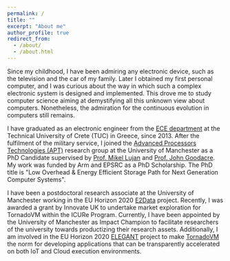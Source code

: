 ```yaml
---
permalink: /
title: ""
excerpt: "About me"
author_profile: true
redirect_from: 
  - /about/
  - /about.html
---
```


Since my childhood, I have been admiring any electronic device, such as the television and the car of my family. Later I obtained my first personal computer, and I was curious about the way in which such a complex electronic system is designed and implemented. This drove me to study computer science aiming at demystifying all this unknown view about computers. Nonetheless, the admiration for the continuous evolution in computers still remains.

I have graduated as an electronic engineer from the [ECE department](https://www.ece.tuc.gr/index.php?id=4101) at the Technical University of Crete (TUC) in Greece, since 2013. After the fulfilment of the military service, I joined the [Advanced Processors Technologies (APT)](http://apt.cs.manchester.ac.uk/) research group at the University of Manchester as a PhD Candidate supervised by [Prof. Mikel Lujan](http://apt.cs.manchester.ac.uk/people/mlujan/) and [Prof. John Goodacre](http://apt.cs.manchester.ac.uk/people/jgoodacre/). My work was funded by Arm and EPSRC as a PhD Scholarship. The PhD title is "Low Overhead & Energy Efficient Storage Path for Next Generation Computer Systems".

I have been a postdoctoral research associate at the University of Manchester working in the EU Horizon 2020 [E2Data](https://e2data.eu/) project. Recently, I was awarded a grant by Innovate UK to undertake market exploration for TornadoVM within the ICURe Program. Currently, I have been appointed by the University of Manchester as Impact Champion to facilitate researchers of the university towards productizing their research assets. Additionally, I am involved in the EU Horizon 2020 [ELEGANT](https://www.elegant-h2020.eu/) project to make [TornadoVM](https://www.tornadovm.org/) the norm for developing applications that can be transparently accelerated on both IoT and Cloud execution environments.